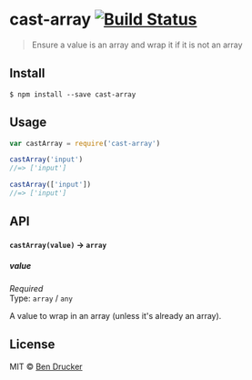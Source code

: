 # cast-array [![Build Status](https://travis-ci.org/bendrucker/cast-array.svg?branch=master)](https://travis-ci.org/bendrucker/cast-array)

> Ensure a value is an array and wrap it if it is not an array


## Install

```
$ npm install --save cast-array
```


## Usage

```js
var castArray = require('cast-array')

castArray('input')
//=> ['input']

castArray(['input'])
//=> ['input']
```

## API

#### `castArray(value)` -> `array`

##### value

*Required*  
Type: `array` / `any`

A value to wrap in an array (unless it's already an array).


## License

MIT © [Ben Drucker](http://bendrucker.me)
